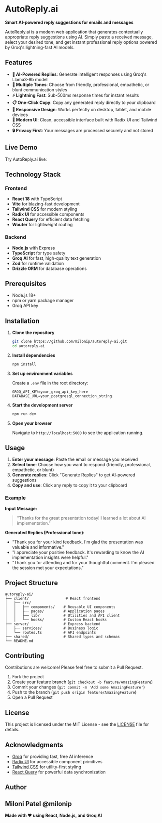 # AutoReply.ai 

**Smart AI-powered reply suggestions for emails and messages**

AutoReply.ai is a modern web application that generates contextually appropriate reply suggestions using AI. Simply paste a received message, select your desired tone, and get instant professional reply options powered by Groq's lightning-fast AI models.

## Features

- **🤖 AI-Powered Replies**: Generate intelligent responses using Groq's Llama3-8b model
- **🎯 Multiple Tones**: Choose from friendly, professional, empathetic, or blunt communication styles
- **⚡ Lightning Fast**: Sub-500ms response times for instant results
- **📋 One-Click Copy**: Copy any generated reply directly to your clipboard
- **📱 Responsive Design**: Works perfectly on desktop, tablet, and mobile devices
- **🎨 Modern UI**: Clean, accessible interface built with Radix UI and Tailwind CSS
- **🔒 Privacy First**: Your messages are processed securely and not stored

## Live Demo

Try AutoReply.ai live: 

## Technology Stack

### Frontend
- **React 18** with TypeScript
- **Vite** for blazing-fast development
- **Tailwind CSS** for modern styling
- **Radix UI** for accessible components
- **React Query** for efficient data fetching
- **Wouter** for lightweight routing

### Backend
- **Node.js** with Express
- **TypeScript** for type safety
- **Groq AI** for fast, high-quality text generation
- **Zod** for runtime validation
- **Drizzle ORM** for database operations

## Prerequisites

- Node.js 18+ 
- npm or yarn package manager
- Groq API key 

## Installation

1. **Clone the repository**
   ```bash
   git clone https://github.com/milonip/autoreply-ai.git
   cd autoreply-ai
   ```

2. **Install dependencies**
   ```bash
   npm install
   ```

3. **Set up environment variables**
   
   Create a `.env` file in the root directory:
   ```env
   GROQ_API_KEY=your_groq_api_key_here
   DATABASE_URL=your_postgresql_connection_string
   ```

4. **Start the development server**
   ```bash
   npm run dev
   ```

5. **Open your browser**
   
   Navigate to `http://localhost:5000` to see the application running.

## Usage

1. **Enter your message**: Paste the email or message you received
2. **Select tone**: Choose how you want to respond (friendly, professional, empathetic, or blunt)
3. **Generate replies**: Click "Generate Replies" to get AI-powered suggestions
4. **Copy and use**: Click any reply to copy it to your clipboard

### Example

**Input Message:**
> "Thanks for the great presentation today! I learned a lot about AI implementation."

**Generated Replies (Professional tone):**
- "Thank you for your kind feedback. I'm glad the presentation was valuable and informative."
- "I appreciate your positive feedback. It's rewarding to know the AI implementation insights were helpful."
- "Thank you for attending and for your thoughtful comment. I'm pleased the session met your expectations."

## Project Structure

```
autoreply-ai/
├── client/                 # React frontend
│   ├── src/
│   │   ├── components/    # Reusable UI components
│   │   ├── pages/         # Application pages
│   │   ├── lib/           # Utilities and API client
│   │   └── hooks/         # Custom React hooks
├── server/                # Express backend
│   ├── services/          # Business logic
│   └── routes.ts          # API endpoints
├── shared/                # Shared types and schemas
└── README.md
```

## Contributing

Contributions are welcome! Please feel free to submit a Pull Request.

1. Fork the project
2. Create your feature branch (`git checkout -b feature/AmazingFeature`)
3. Commit your changes (`git commit -m 'Add some AmazingFeature'`)
4. Push to the branch (`git push origin feature/AmazingFeature`)
5. Open a Pull Request

## License

This project is licensed under the MIT License - see the [LICENSE](LICENSE) file for details.

## Acknowledgments

- [Groq](https://groq.com) for providing fast, free AI inference
- [Radix UI](https://radix-ui.com) for accessible component primitives
- [Tailwind CSS](https://tailwindcss.com) for utility-first styling
- [React Query](https://tanstack.com/query) for powerful data synchronization

## Author

Miloni Patel @milonip
---

**Made with ❤️ using React, Node.js, and Groq AI**